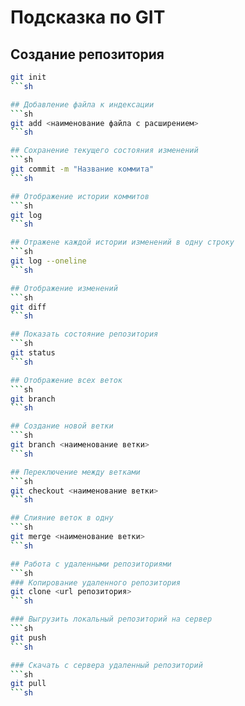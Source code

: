 # Подсказка по GIT

## Создание репозитория
```sh
git init
```sh

## Добавление файла к индексации
```sh
git add <наименование файла с расширением>
```sh

## Сохранение текущего состояния изменений
```sh
git commit -m "Название коммита"
```sh

## Отображение истории коммитов
```sh
git log
```sh

## Отражене каждой истории изменений в одну строку
```sh
git log --oneline
```sh

## Отображение изменений
```sh
git diff
```sh

## Показать состояние репозитория
```sh
git status
```sh

## Отображение всех веток
```sh
git branch
```sh

## Создание новой ветки
```sh
git branch <наименование ветки>
```sh

## Переключение между ветками
```sh
git checkout <наименование ветки>
```sh

## Слияние веток в одну
```sh
git merge <наименование ветки>
```sh

## Работа с удаленными репозиториями
```sh
### Копирование удаленного репозитория
git clone <url репозитория>
```sh

### Выгрузить локальный репозиторий на сервер
```sh
git push 
```sh

### Скачать с сервера удаленный репозиторий
```sh
git pull
```sh
